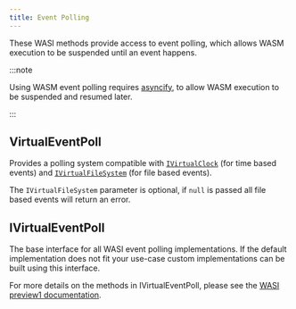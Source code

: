 ```yaml
---
title: Event Polling
---
```


These WASI methods provide access to event polling, which allows WASM execution to be suspended until an event happens.

:::note

Using WASM event polling requires [asyncify](./../../../advanced/asyncify.md), to allow WASM execution to be suspended and resumed later.

:::

## VirtualEventPoll

Provides a polling system compatible with [`IVirtualClock`](./clock.md) (for time based events) and [`IVirtualFileSystem`](./filesystem.md) (for file based events).

The `IVirtualFileSystem` parameter is optional, if `null` is passed all file based events will return an error.

## IVirtualEventPoll

The base interface for all WASI event polling implementations. If the default implementation does not fit your use-case custom implementations can be built using this interface.

For more details on the methods in IVirtualEventPoll, please see the [WASI preview1 documentation](https://github.com/WebAssembly/WASI/blob/main/legacy/preview1/docs.md).
